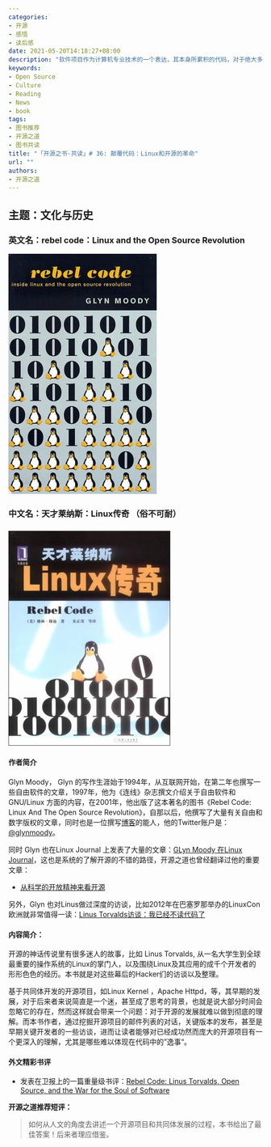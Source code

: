 ```yaml
---
categories:
- 开源
- 感悟
- 读后感
date: 2021-05-20T14:18:27+08:00
description: "软件项目作为计算机专业技术的一个表达，其本身所累积的代码，对于绝大多数人来说，理解起来几乎是无比困难的，然而，围绕这个项目所发生的工程师们的故事却是可以引起人们的共鸣的，也就是开源共同体的人文的一面。而这也是开源项目之所以在工程上取得成功的重要原因，本书乃其中之典范也。"
keywords:
- Open Source
- Culture
- Reading
- News
- book
tags:
- 图书推荐
- 开源之道
- 图书共读
title: "「开源之书·共读」# 36: 颠覆代码：Linux和开源的革命"
url: ""
authors:
- 开源之道
---
```


## 主题：文化与历史

### 英文名：rebel code：Linux and the Open Source Revolution

![](../../images/rebel-code-english-book-face.jpeg)

### 中文名：天才莱纳斯：Linux传奇 （俗不可耐）

### 

![](../../images/rebel-code-book-face.jpeg)

#### 作者简介

Glyn Moody， Glyn 的写作生涯始于1994年，从互联网开始，在第二年也撰写一些自由软件的文章，1997年，他为《连线》杂志撰文介绍关于自由软件和 GNU/Linux 方面的内容，在2001年，他出版了这本著名的图书《Rebel Code: Linux And The Open Source Revolution》，自那以后，他撰写了大量有关自由和数字版权的文章，同时也是一位撰写[博客](http://opendotdotdot.blogspot.com/)的能人，他的Twitter账户是：[@glynmoody](http://twitter.com/glynmoody)。

同时 Glyn 也在Linux Journal 上发表了大量的文章：[GLyn Moody 在Linux Journal](https://www.linuxjournal.com/users/glyn-moody)，这也是系统的了解开源的不错的路径，开源之道也曾经翻译过他的重要文章：

* [从科学的开放精神来看开源](posts/opensource_culture/open-science-means-open-source-or-least-it-should)

另外，Glyn 也对Linus做过深度的访谈，比如2012年在巴塞罗那举办的LinuxCon欧洲就非常值得一读：[Linus Torvalds访谈：我已经不读代码了](https://www.ituring.com.cn/article/17054)

#### 内容简介：

开源的神话传说里有很多迷人的故事，比如 Linus Torvalds, 从一名大学生到全球最重要的操作系统的Linux的掌门人，以及围绕Linux及其应用的成千个开发者的形形色色的经历。本书就是对这些幕后的Hacker们的访谈以及整理。

基于共同体开发的开源项目，如Linux Kernel ，Apache Httpd，等，其早期的发展，对于后来者来说简直是一个迷，甚至成了思考的背景，也就是说大部分时间会忽略它的存在，然而这样就会带来一个问题：对于开源的发展就难以做到彻底的理解。而本书作者，通过挖掘开源项目的邮件列表的对话，关键版本的发布，甚至是早期关键开发者的一些访谈，进而让读者能够对已经成功然而庞大的开源项目有一个更深入的理解，尤其是哪些难以体现在代码中的”逸事“。

#### 外文精彩书评

* 发表在卫报上的一篇重量级书评：[Rebel Code: Linus Torvalds, Open Source, and the War for the Soul of Software](https://www.theguardian.com/books/firstchapters/story/0,6761,471281,00.html)

**开源之道推荐短评：**

> 如何从人文的角度去讲述一个开源项目和共同体发展的过程，本书给出了最佳答案！后来者理应借鉴。

